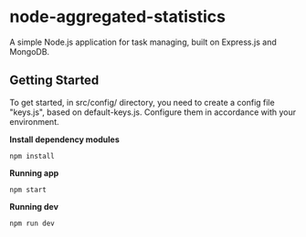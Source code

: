 # node-aggregated-statistics

A simple Node.js application for task managing, built on Express.js and MongoDB.

## Getting Started

To get started, in src/config/ directory, you need to create a config file "keys.js", based on default-keys.js. Configure them in accordance with your environment.

**Install dependency modules**

```
npm install
```

**Running app**

```
npm start
```

**Running dev**

```
npm run dev
```